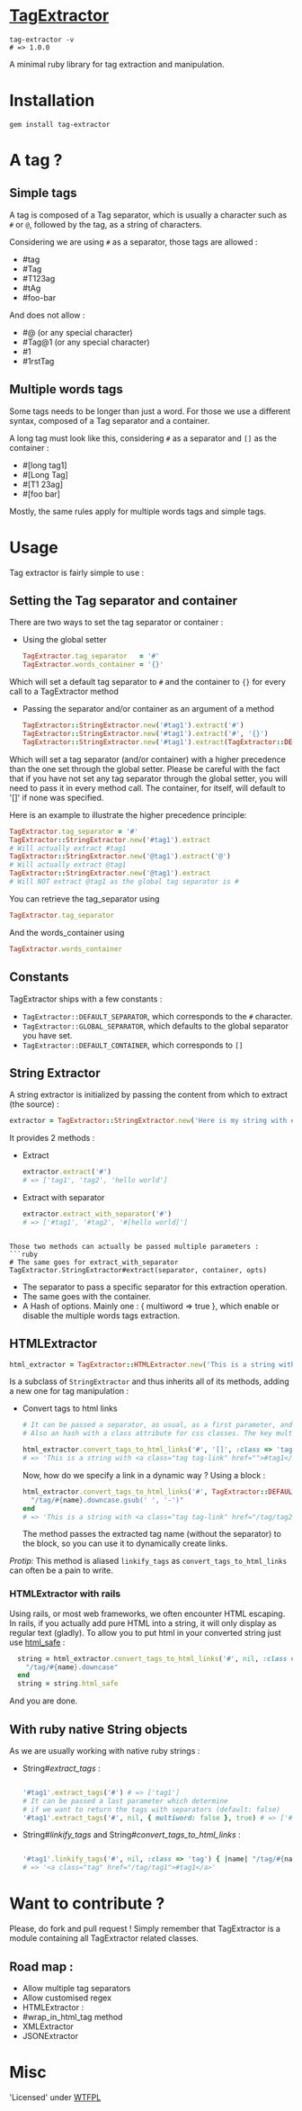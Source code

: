 [TagExtractor](https://rubygems.org/gems/tag-extractor)
============
```
tag-extractor -v
# => 1.0.0
```
A minimal ruby library for tag extraction and manipulation.

# Installation
`gem install tag-extractor`

# A tag ?

## Simple tags
A tag is composed of a Tag separator, which is usually a character such as `#` or `@`, followed by the tag, as a string of characters.

Considering we are using `#` as a separator, those tags are allowed :
* #tag
* #Tag
* #T123ag
* #tAg
* #foo-bar

And does not allow :
* #@ (or any special character)
* #Tag@1 (or any special character)
* #1
* #1rstTag

## Multiple words tags
Some tags needs to be longer than just a word. For those we use a different syntax, composed of a Tag separator and a container.

A long tag must look like this, considering `#` as a separator and `[]` as the container :
* #[long tag1]
* #[Long Tag]
* #[T1 23ag]
* #[foo bar]

Mostly, the same rules apply for multiple words tags and simple tags.

# Usage
Tag extractor is fairly simple to use :
## Setting the Tag separator and container
There are two ways to set the tag separator or container :
* Using the global setter
  ```ruby
  TagExtractor.tag_separator   = '#'
  TagExtractor.words_container = '{}'
  ```
Which will set a default tag separator to `#` and the container to `{}` for every call to a TagExtractor method

* Passing the separator and/or container as an argument of a method
  ```ruby
  TagExtractor::StringExtractor.new('#tag1').extract('#')
  TagExtractor::StringExtractor.new('#tag1').extract('#', '{}')
  TagExtractor::StringExtractor.new('#tag1').extract(TagExtractor::DEFAULT_SEPARATOR, '{}')
  ```
Which will set a tag separator (and/or container) with a higher precedence than the one set through the global setter.
Please be careful with the fact that if you have not set any tag separator through the global setter, you will need to pass it in every method call.
The container, for itself, will default to '[]' if none was specified.

Here is an example to illustrate the higher precedence principle:
```ruby
TagExtractor.tag_separator = '#'
TagExtractor::StringExtractor.new('#tag1').extract
# Will actually extract #tag1
TagExtractor::StringExtractor.new('@tag1').extract('@')
# Will actually extract @tag1
TagExtractor::StringExtractor.new('@tag1').extract
# Will NOT extract @tag1 as the global tag separator is #
```

You can retrieve the tag_separator using
```ruby
TagExtractor.tag_separator
```

And the words_container using
```ruby
TagExtractor.words_container
```

## Constants
TagExtractor ships with a few constants :
* `TagExtractor::DEFAULT_SEPARATOR`, which corresponds to the `#` character.
* `TagExtractor::GLOBAL_SEPARATOR`,  which defaults to the global separator you have set.
* `TagExtractor::DEFAULT_CONTAINER`, which corresponds to `[]`

## String Extractor
A string extractor is initialized by passing the content from which to extract (the source) :
```ruby
extractor = TagExtractor::StringExtractor.new('Here is my string with #tag1, #tag2, #[hello world]')
```

It provides 2 methods :
* Extract
  ```ruby
  extractor.extract('#')
  # => ['tag1', 'tag2', 'hello world']
  ```
* Extract with separator
  ```ruby
  extractor.extract_with_separator('#')
  # => ['#tag1', '#tag2', '#[hello world]']
```

Those two methods can actually be passed multiple parameters :
```ruby
# The same goes for extract_with_separator
TagExtractor.StringExtractor#extract(separator, container, opts)
```
* The separator to pass a specific separator for this extraction operation.
* The same goes with the container.
* A Hash of options. Mainly one : { multiword => true }, which enable or disable the multiple words tags extraction.

## HTMLExtractor
```ruby
html_extractor = TagExtractor::HTMLExtractor.new('This is a string with #tag1, #tag2')
```
Is a subclass of `StringExtractor` and thus inherits all of its methods, adding a new one for tag manipulation :
* Convert tags to html links
  ```ruby
  # It can be passed a separator, as usual, as a first parameter, and a container as second parameter.
  # Also an hash with a class attribute for css classes. The key multiword also exists.

  html_extractor.convert_tags_to_html_links('#', '[]', :class => 'tag tag-link', :multiword => false) { }
  # => 'This is a string with <a class="tag tag-link" href="">#tag1</a>, <a class="tag tag-link" href="">#tag2</a>'
  ```

  Now, how do we specify a link in a dynamic way ? Using a block :
  ```ruby
  html_extractor.convert_tags_to_html_links('#', TagExtractor::DEFAULT_CONTAINER, :class => 'tag tag-link') do |name|
    "/tag/#{name}.downcase.gsub(' ', '-')"
  end
  # => 'This is a string with <a class="tag tag-link" href="/tag/tag2">#tag1</a>, <a class="tag tag-link" href="/tag/tag2">#tag2</a>, <a class="tag tag-link" href="/tag/hello-world">#hello world</a>'
  ```
  The method passes the extracted tag name (without the separator) to the block, so you can use it to dynamically create links.

*Protip:* This method is aliased `linkify_tags` as `convert_tags_to_html_links` can often be a pain to write.

### HTMLExtractor with rails
Using rails, or most web frameworks, we often encounter HTML escaping. In rails, if you actually add pure HTML into a string, it will only display as regular text (gladly).
To allow you to put html in your converted string just use [html_safe](http://gabriel-dehan.github.com/2012/08/07/render-multiple-tags-in-a-helper/) :
```ruby
  string = html_extractor.convert_tags_to_html_links('#', nil, :class => 'tag tag-link') do |name|
    "/tag/#{name}.downcase"
  end
  string = string.html_safe
```
And you are done.

## With ruby native String objects
As we are usually working with native ruby strings :
* String#_extract_tags_ :
  ```ruby

  '#tag1'.extract_tags('#') # => ['tag1']
  # It can be passed a last parameter which determine
  # if we want to return the tags with separators (default: false)
  '#tag1'.extract_tags('#', nil, { multiword: false }, true) # => ['#tag1']
  ```
* String#_linkify_tags_ and String#_convert_tags_to_html_links_ :
  ```ruby

  '#tag1'.linkify_tags('#', nil, :class => 'tag') { |name| "/tag/#{name}" }
  # => '<a class="tag" href="/tag/tag1">#tag1</a>'
  ```

# Want to contribute ?
Please, do fork and pull request !
Simply remember that TagExtractor is a module containing all TagExtractor related classes.

## Road map :
* Allow multiple tag separators
* Allow customised regex
* HTMLExtractor :
 * #wrap_in_html_tag method
* XMLExtractor
* JSONExtractor

# Misc
'Licensed' under [WTFPL](http://sam.zoy.org/wtfpl/COPYING)